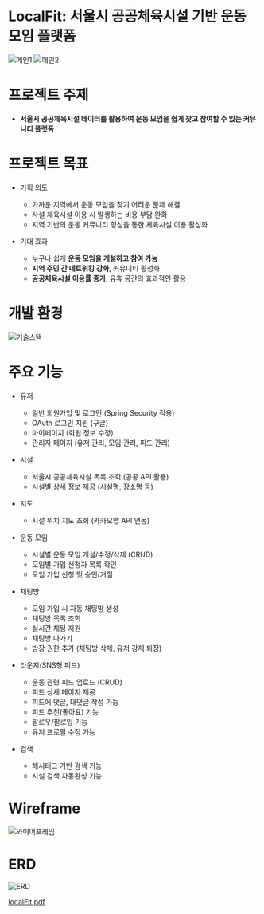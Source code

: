 # LocalFit: 서울시 공공체육시설 기반 운동 모임 플랫폼
![메인1](https://github.com/user-attachments/assets/3816a50e-538c-4b9d-817a-05e23709cacc)
![메인2](https://github.com/user-attachments/assets/9160a448-6d73-4444-9bd8-1da88cdc593e)



# 프로젝트 주제
- **서울시 공공체육시설 데이터를 활용하여 운동 모임을 쉽게 찾고 참여할 수 있는 커뮤니티 플랫폼**


# 프로젝트 목표
- 기획 의도
    - 가까운 지역에서 운동 모임을 찾기 어려운 문제 해결
    - 사설 체육시설 이용 시 발생하는 비용 부담 완화
    - 지역 기반의 운동 커뮤니티 형성을 통한 체육시설 이용 활성화
      
- 기대 효과
    - 누구나 쉽게 **운동 모임을 개설하고 참여 가능**
    - **지역 주민 간 네트워킹 강화**, 커뮤니티 활성화
    - **공공체육시설 이용률 증가**, 유휴 공간의 효과적인 활용



# 개발 환경
![기술스택](https://github.com/user-attachments/assets/26891ea5-58dd-4759-885b-47a1e4f1199f)



# 주요 기능
- 유저
    - 일반 회원가입 및 로그인 (Spring Security 적용)
    - OAuth 로그인 지원 (구글)
    - 마이페이지 (회원 정보 수정)
    - 관리자 페이지 (유저 관리, 모임 관리, 피드 관리)
      
- 시설
    - 서울시 공공체육시설 목록 조회 (공공 API 활용)
    - 시설별 상세 정보 제공 (시설명, 장소명 등)
      
- 지도
    - 시설 위치 지도 조회 (카카오맵 API 연동)
      
- 운동 모임
    - 시설별 운동 모임 개설/수정/삭제 (CRUD)
    - 모임별 가입 신청자 목록 확인
    - 모임 가입 신청 및 승인/거절
      
- 채팅방
    - 모임 가입 시 자동 채팅방 생성
    - 채팅방 목록 조회
    - 실시간 채팅 지원
    - 채팅방 나가기
    - 방장 권한 추가 (채팅방 삭제, 유저 강제 퇴장)
      
- 라운지(SNS형 피드)
    - 운동 관련 피드 업로드 (CRUD)
    - 피드 상세 페이지 제공
    - 피드에 댓글, 대댓글 작성 가능
    - 피드 추천(좋아요) 기능
    - 팔로우/팔로잉 기능
    - 유저 프로필 수정 가능
      
- 검색
    - 해시태그 기반 검색 기능
    - 시설 검색 자동완성 기능


# Wireframe

![와이어프레임](https://github.com/user-attachments/assets/01d20060-087b-459c-ae30-228549a009ef)



# ERD

![ERD](https://github.com/user-attachments/assets/ef0e7fd8-e162-4d64-9f74-e09ab8680267)




[localFit.pdf](https://github.com/user-attachments/files/19568263/localFit.pdf)
